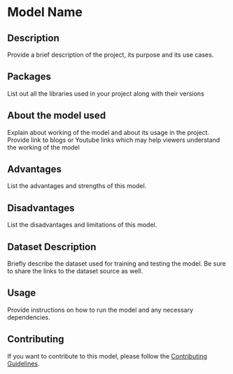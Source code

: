 # Model Name

## Description

Provide a brief description of the project, its purpose and its use cases.

## Packages

List out all the libraries used in your project along with their versions

## About the model used

Explain about working of the model and about its usage in the project.
Provide link to blogs or Youtube links which may help viewers understand the working of the model

## Advantages

List the advantages and strengths of this model.

## Disadvantages

List the disadvantages and limitations of this model.

## Dataset Description

Briefly describe the dataset used for training and testing the model.
Be sure to share the links to the dataset source as well.

## Usage

Provide instructions on how to run the model and any necessary dependencies.

## Contributing

If you want to contribute to this model, please follow the [Contributing Guidelines](contribution.md).


